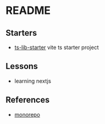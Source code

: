 # README


## Starters

- [ts-lib-starter](https://github.com/fluent-qa/ts-lib-starter) vite ts starter project


## Lessons

- []()learning nextjs

## References

- [monorepo](https://monorepo.tools/)